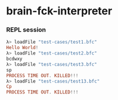 # brain-fck-interpreter

### REPL session 
```haskell
λ> loadFile "test-cases/test1.bfc"
Hello World!
λ> loadFile "test-cases/test2.bfc"
bcdwxy
λ> loadFile "test-cases/test3.bfc"
sp
PROCESS TIME OUT. KILLED!!!
λ> loadFile "test-cases/test13.bfc"
Cp
PROCESS TIME OUT. KILLED!!!

```
